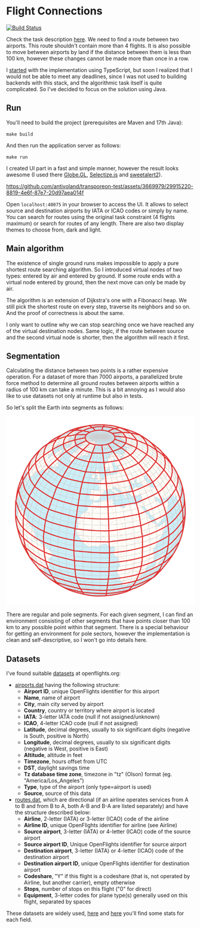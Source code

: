 # Flight Connections

[![Build Status](https://github.com/antivoland/transporeon-test/workflows/build/badge.svg)](https://github.com/antivoland/transporeon-test/actions/workflows/build.yml)

Check the task description [here](TASK.md). We need to find a route between two airports. This route shouldn't contain more than 4 flights. It is also possible to move between airports by land if the distance between them is less than 100 km, however these changes cannot be made more than once in a row.

I [started](https://github.com/antivoland/transporeon-test/tree/typescript) with the implementation using TypeScript, but soon I realized that I would not be able to meet any deadlines, since I was not used to building backends with this stack, and the algorithmic task itself is quite complicated. So I've decided to focus on the solution using Java.

## Run

You'll need to build the project (prerequisites are Maven and 17th Java):

```shell
make build
```

And then run the application server as follows:

```shell
make run
```

I created UI part in a fast and simple manner, however the result looks awesome (I used there [Globe.GL](https://github.com/vasturiano/globe.gl), [Selectize.js](https://github.com/selectize/selectize.js) and [sweetalert2](https://github.com/sweetalert2/sweetalert2)).

https://github.com/antivoland/transporeon-test/assets/3669979/29915220-8819-4e6f-87e7-20d97aea014f

Open `localhost:40075` in your browser to access the UI. It allows to select source and destination airports by IATA or ICAO codes or simply by name. You can search for routes using the original task constraint (4 flights maximum) or search for routes of any length. There are also two display themes to choose from, dark and light.

## Main algorithm

The existence of single ground runs makes impossible to apply a pure shortest route searching algorithm. So I introduced virtual nodes of two types: entered by air and entered by ground. If some route ends with a virtual node entered by ground, then the next move can only be made by air.

The algorithm is an extension of Dijkstra's one with a Fibonacci heap. We still pick the shortest route on every step, traverse its neighbors and so on. And the proof of correctness is about the same.

I only want to outline why we can stop searching once we have reached any of the virtual destination nodes. Same logic, if the route between source and the second virtual node is shorter, then the algorithm will reach it first.

## Segmentation

Calculating the distance between two points is a rather expensive operation. For a dataset of more than 7000 airports, a parallelized brute force method to determine all ground routes between airports within a radius of 100 km can take a minute. This is a bit annoying as I would also like to use datasets not only at runtime but also in tests.

So let's split the Earth into segments as follows:

![Sectors](sectors.png)

There are regular and pole segments. For each given segment, I can find an environment consisting of other segments that have points closer than 100 km to any possible point within that segment. There is a special behaviour for getting an environment for pole sectors, however the implementation is clean and self-descriptive, so I won't go into details here.

## Datasets

I've found suitable [datasets](https://openflights.org/data.html) at openflights.org:
* [airports.dat](src/main/resources/data/airports.dat) having the following structure:
  * **Airport ID**, unique OpenFlights identifier for this airport
  * **Name**, name of airport
  * **City**, main city served by airport
  * **Country**, country or territory where airport is located
  * **IATA**: 3-letter IATA code (null if not assigned/unknown)
  * **ICAO**, 4-letter ICAO code (null if not assigned)
  * **Latitude**, decimal degrees, usually to six significant digits (negative is South, positive is North)
  * **Longitude**, decimal degrees, usually to six significant digits (negative is West, positive is East)
  * **Altitude**, altitude in feet
  * **Timezone**, hours offset from UTC
  * **DST**, daylight savings time
  * **Tz database time zone**, timezone in "tz" (Olson) format (eg. "America/Los_Angeles")
  * **Type**, type of the airport (only type=airport is used)
  * **Source**,	source of this data
* [routes.dat](src/main/resources/data/routes.dat), which are directional (if an airline operates services from A to B and from B to A, both A-B and B-A are listed separately) and have the structure described below:
  * **Airline**, 2-letter (IATA) or 3-letter (ICAO) code of the airline
  * **Airline ID**, unique OpenFlights identifier for airline (see Airline)
  * **Source airport**, 3-letter (IATA) or 4-letter (ICAO) code of the source airport
  * **Source airport ID**, Unique OpenFlights identifier for source airport
  * **Destination airport**, 3-letter (IATA) or 4-letter (ICAO) code of the destination airport
  * **Destination airport ID**, unique OpenFlights identifier for destination airport
  * **Codeshare**, "Y" if this flight is a codeshare (that is, not operated by Airline, but another carrier), empty otherwise
  * **Stops**, number of stops on this flight ("0" for direct)
  * **Equipment**, 3-letter codes for plane type(s) generally used on this flight, separated by spaces

These datasets are widely used, [here](https://www.kaggle.com/datasets/elmoallistair/airlines-airport-and-routes?select=airports.csv) and [here](https://www.kaggle.com/datasets/elmoallistair/airlines-airport-and-routes?select=routes.csv) you'll find some stats for each field.